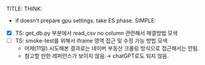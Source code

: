 TITLE:
THINK:
- if doesn’t prepare gpu settings. take ES phase.
SIMPLE:
- [x] TS: get_db.py 부분에서 read_csv no column 관련해서 해결방법 모색
- [ ] TS: smoke-test를 위해서 iframe 영역 접근 및 수정 가능 방법 모색
    - 어제(11일) 시도해본 결과로는 네이버 부동산 크롤링 방식으로 접근해서는 안됨.
    - 참고할 만한 레퍼런스가 보이지 않음.→ chatGPT로도 되지 않음.